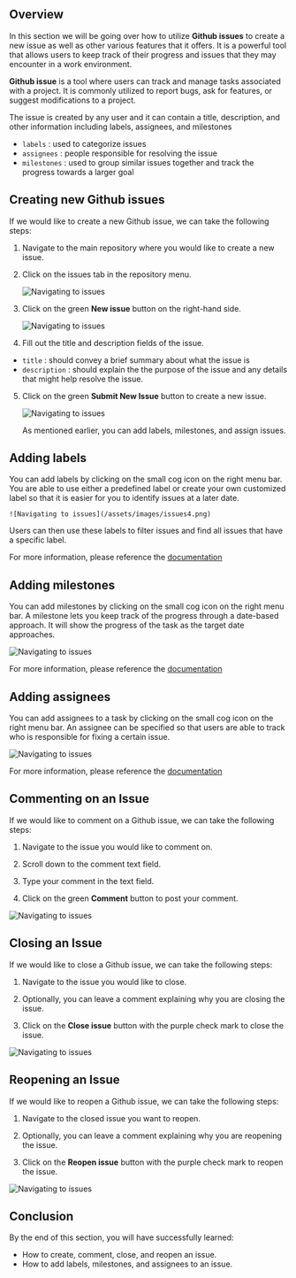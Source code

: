 ## Overview

In this section we will be going over how to utilize **Github issues** to create a new issue as well as other various features that it offers. It is a powerful tool that allows users to keep track of their progress and issues that they may encounter in a work environment.

**Github issue** is a tool where users can track and manage tasks associated with a project. It is commonly utilized to report bugs, ask for features, or suggest modifications to a project.

The issue is created by any user and it can contain a title, description, and other information including labels, assignees, and milestones
- `labels` : used to categorize issues
- `assignees` : people responsible for resolving the issue
- `milestones` : used to group similar issues together and track the progress towards a larger goal

## Creating new Github issues

If we would like to create a new Github issue, we can take the following steps:

1. Navigate to the main repository where you would like to create a new issue.
2. Click on the issues tab in the repository menu.

    ![Navigating to issues](/assets/images/issues1.png)

3. Click on the green **New issue** button on the right-hand side.
    
    ![Navigating to issues](/assets/images/issues2.png)

4. Fill out the title and description fields of the issue. 
- `title` : should convey a brief summary about what the issue is
- `description` : should explain the the purpose of the issue and any details that might help resolve the issue.
5. Click on the green **Submit New Issue** button to create a new issue.
    
    ![Navigating to issues](/assets/images/issues3.png)

    As mentioned earlier, you can add labels, milestones, and assign issues.

## Adding labels

You can add labels by clicking on the small cog icon on the right menu bar. You are able to use either a predefined label or create your own customized label so that it is easier for you to identify issues at a later date. 
    
    ![Navigating to issues](/assets/images/issues4.png)

Users can then use these labels to filter issues and find all issues that have a specific label.

For more information, please reference the [documentation](https://docs.github.com/en/issues/using-labels-and-milestones-to-track-work/managing-labels)

## Adding milestones

You can add milestones by clicking on the small cog icon on the right menu bar. A milestone lets you keep track of the progress through a date-based approach. It will show the progress of the task as the target date approaches.

![Navigating to issues](/assets/images/issues5.png)

For more information, please reference the [documentation](https://docs.github.com/en/issues/using-labels-and-milestones-to-track-work/about-milestones)

## Adding assignees

You can add assignees to a task by clicking on the small cog icon on the right menu bar. An assignee can be specified so that users are able to track who is responsible for fixing a certain issue.

![Navigating to issues](/assets/images/issues6.png)

For more information, please reference the [documentation](https://docs.github.com/en/issues/tracking-your-work-with-issues/assigning-issues-and-pull-requests-to-other-github-users)

## Commenting  on an Issue

If we would like to comment on a Github issue, we can take the following steps:

1. Navigate to the issue you would like to comment on.
2. Scroll down to the comment text field.
3. Type your comment in the text field.

4. Click on the green **Comment** button to post your comment.

![Navigating to issues](/assets/images/issues7.png)

## Closing an Issue

If we would like to close a Github issue, we can take the following steps:

1. Navigate to the issue you would like to close.

2. Optionally, you can leave a comment explaining why you are closing the issue.
3. Click on the **Close issue** button with the purple check mark to close the issue.

![Navigating to issues](/assets/images/issues8.png)

## Reopening an Issue

If we would like to reopen a Github issue,
we can take the following steps:

1. Navigate to the closed issue you want to reopen.

2. Optionally, you can leave a comment explaining why you are reopening the issue.
3. Click on the **Reopen issue** button with the purple check mark to reopen the issue.

![Navigating to issues](/assets/images/issues9.png)

## Conclusion

By the end of this section, you will have successfully learned:

- How to create, comment, close, and reopen an issue.
- How to add labels, milestones, and assignees to an issue.

